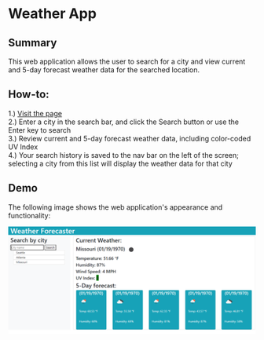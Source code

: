 # Weather App

## Summary

This web application allows the user to search for a city and view current and 5-day forecast weather data for the searched location.

## How-to: 

1.) [Visit the page](https://crichards17.github.io/Weather-App)  
2.) Enter a city in the search bar, and click the Search button or use the Enter key to search  
3.) Review current and 5-day forecast weather data, including color-coded UV Index  
4.) Your search history is saved to the nav bar on the left of the screen;  
selecting a city from this list will display the weather data for that city


## Demo

The following image shows the web application's appearance and functionality:

![Sample screenshot](./Assets/Images/Sample.PNG)

